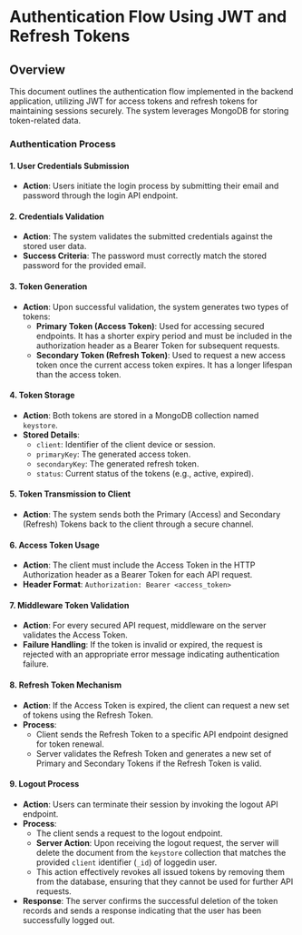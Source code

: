 # Authentication Flow Using JWT and Refresh Tokens

## Overview

This document outlines the authentication flow implemented in the backend application, utilizing JWT for access tokens and refresh tokens for maintaining sessions securely. The system leverages MongoDB for storing token-related data.

### Authentication Process

#### 1. User Credentials Submission

- **Action**: Users initiate the login process by submitting their email and password through the login API endpoint.

#### 2. Credentials Validation

- **Action**: The system validates the submitted credentials against the stored user data.
- **Success Criteria**: The password must correctly match the stored password for the provided email.

#### 3. Token Generation

- **Action**: Upon successful validation, the system generates two types of tokens:
  - **Primary Token (Access Token)**: Used for accessing secured endpoints. It has a shorter expiry period and must be included in the authorization header as a Bearer Token for subsequent requests.
  - **Secondary Token (Refresh Token)**: Used to request a new access token once the current access token expires. It has a longer lifespan than the access token.

#### 4. Token Storage

- **Action**: Both tokens are stored in a MongoDB collection named `keystore`.
- **Stored Details**:
  - `client`: Identifier of the client device or session.
  - `primaryKey`: The generated access token.
  - `secondaryKey`: The generated refresh token.
  - `status`: Current status of the tokens (e.g., active, expired).

#### 5. Token Transmission to Client

- **Action**: The system sends both the Primary (Access) and Secondary (Refresh) Tokens back to the client through a secure channel.

#### 6. Access Token Usage

- **Action**: The client must include the Access Token in the HTTP Authorization header as a Bearer Token for each API request.
- **Header Format**: `Authorization: Bearer <access_token>`

#### 7. Middleware Token Validation

- **Action**: For every secured API request, middleware on the server validates the Access Token.
- **Failure Handling**: If the token is invalid or expired, the request is rejected with an appropriate error message indicating authentication failure.

#### 8. Refresh Token Mechanism

- **Action**: If the Access Token is expired, the client can request a new set of tokens using the Refresh Token.
- **Process**:
  - Client sends the Refresh Token to a specific API endpoint designed for token renewal.
  - Server validates the Refresh Token and generates a new set of Primary and Secondary Tokens if the Refresh Token is valid.

#### 9. Logout Process

- **Action**: Users can terminate their session by invoking the logout API endpoint.
- **Process**:
  - The client sends a request to the logout endpoint.
  - **Server Action**: Upon receiving the logout request, the server will delete the document from the `keystore` collection that matches the provided `client` identifier (`_id`) of loggedin user.
  - This action effectively revokes all issued tokens by removing them from the database, ensuring that they cannot be used for further API requests.
- **Response**: The server confirms the successful deletion of the token records and sends a response indicating that the user has been successfully logged out.
